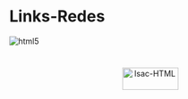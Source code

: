 # Links-Redes
![html5](https://user-images.githubusercontent.com/91500212/186039684-b2185d67-dab5-4212-968c-b9bba1fd71d6.PNG)
#
<p align="center">
<img align="center" alt="Isac-HTML" height="40" width="100" src="https://img.shields.io/badge/visualizar-F80000?style=for-the-badge&logo=visualizar&logoColor=#00C7B7">
</p>

